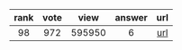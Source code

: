 
| rank | vote | view | answer | url |
|:-:|:-:|:-:|:-:|:-:|
|98|972|595950|6| [url](http://stackoverflow.com/questions/1549801/what-are-the-differences-between-type-and-isinstance) |
